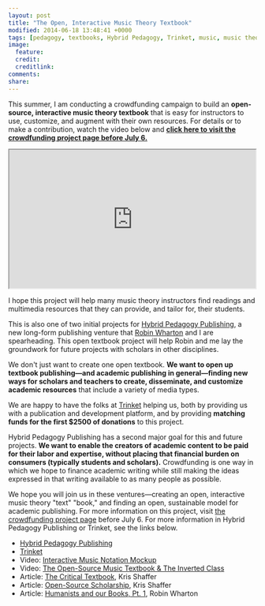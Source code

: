 ```yaml
---
layout: post
title: "The Open, Interactive Music Theory Textbook"
modified: 2014-06-18 13:48:41 +0000
tags: [pedagogy, textbooks, Hybrid Pedagogy, Trinket, music, music theory]
image:
  feature: 
  credit: 
  creditlink: 
comments: 
share: 
---
```


This summer, I am conducting a crowdfunding campaign to build an **open-source, interactive music theory textbook** that is easy for instructors to use, customize, and augment with their own resources. For details or to make a contribution, watch the video below and **[click here to visit the crowdfunding project page before July 6.](http://igg.me/at/opentextbook)**

<iframe src="http://player.vimeo.com/video/94529215" width="500" height="281" webkitallowfullscreen mozallowfullscreen allowfullscreen></iframe>

I hope this project will help many music theory instructors find readings and multimedia resources that they can provide, and tailor for, their students. 

This is also one of two initial projects for [Hybrid Pedagogy Publishing](http://www.hybridpedagogy.org/#publishing), a new long-form publishing venture that [Robin Wharton](http://www.robinwharton.com) and I are spearheading. This open textbook project will help Robin and me lay the groundwork for future projects with scholars in other disciplines. 

We don't just want to create one open textbook. **We want to open up textbook publishing—and academic publishing in general—finding new ways for scholars and teachers to create, disseminate, and customize academic resources** that include a variety of media types. 

We are happy to have the folks at [Trinket](http://trinket.io) helping us, both by providing us with a publication and development platform, and by providing **matching funds for the first $2500 of donations** to this project.

Hybrid Pedagogy Publishing has a second major goal for this and future projects. **We want to enable the creators of academic content to be paid for their labor and expertise, without placing that financial burden on consumers (typically students and scholars).** Crowdfunding is one way in which we hope to finance academic writing while still making the ideas expressed in that writing available to as many people as possible.

We hope you will join us in these ventures—creating an open, interactive music theory "text" "book," and finding an open, sustainable model for academic publishing. For more information on this project, visit [the crowdfunding project page](http://igg.me/at/opentextbook) before July 6. For more information in Hybrid Pedagogy Publishing or Trinket, see the links below.

* [Hybrid Pedagogy Publishing](http://www.hybridpedagogy.org/#publishing)  
* [Trinket](http://trinket.io)  
* Video: [Interactive Music Notation Mockup](http://vimeo.com/96747242)  
* Video: [The Open-Source Music Textbook & The Inverted Class](http://vimeo.com/94558028)  
* Article: [The Critical Textbook](http://www.hybridpedagogy.com/journal/critical-textbook/), Kris Shaffer  
* Article: [Open-Source Scholarship](http://www.hybridpedagogy.com/journal/open-source-scholarship/), Kris Shaffer  
* Article: [Humanists and our Books, Pt. 1](http://www.hybridpedagogy.com/journal/humanists-books-pt-1-work-humanism/), Robin Wharton